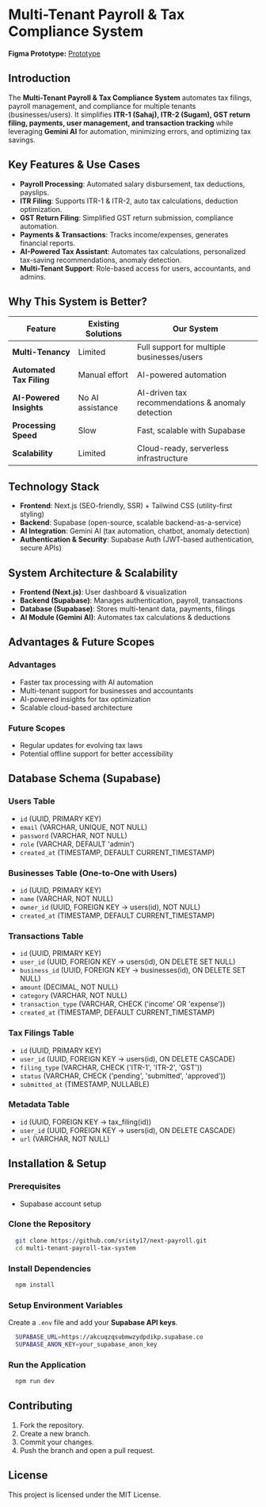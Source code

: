 # Multi-Tenant Payroll & Tax Compliance System


**Figma Prototype:** <a href="https://www.figma.com/proto/Q897qPu0feZhwH4dOUJIpl/next-payroll-final?node-id=102-12&t=gzZkW21oc463V5WK-1" >Prototype </a>

## Introduction
The **Multi-Tenant Payroll & Tax Compliance System** automates tax filings, payroll management, and compliance for multiple tenants (businesses/users). It simplifies **ITR-1 (Sahaj), ITR-2 (Sugam), GST return filing, payments, user management, and transaction tracking** while leveraging **Gemini AI** for automation, minimizing errors, and optimizing tax savings.

## Key Features & Use Cases
- **Payroll Processing**: Automated salary disbursement, tax deductions, payslips.
- **ITR Filing**: Supports ITR-1 & ITR-2, auto tax calculations, deduction optimization.
- **GST Return Filing**: Simplified GST return submission, compliance automation.
- **Payments & Transactions**: Tracks income/expenses, generates financial reports.
- **AI-Powered Tax Assistant**: Automates tax calculations, personalized tax-saving recommendations, anomaly detection.
- **Multi-Tenant Support**: Role-based access for users, accountants, and admins.

## Why This System is Better?
| Feature | Existing Solutions | Our System |
|---------|------------------|------------|
| **Multi-Tenancy** | Limited | Full support for multiple businesses/users |
| **Automated Tax Filing** | Manual effort | AI-powered automation |
| **AI-Powered Insights** | No AI assistance | AI-driven tax recommendations & anomaly detection |
| **Processing Speed** | Slow | Fast, scalable with Supabase |
| **Scalability** | Limited | Cloud-ready, serverless infrastructure |

## Technology Stack
- **Frontend**: Next.js (SEO-friendly, SSR) + Tailwind CSS (utility-first styling)
- **Backend**: Supabase (open-source, scalable backend-as-a-service)
- **AI Integration**: Gemini AI (tax automation, chatbot, anomaly detection)
- **Authentication & Security**: Supabase Auth (JWT-based authentication, secure APIs)

## System Architecture & Scalability
- **Frontend (Next.js)**: User dashboard & visualization
- **Backend (Supabase)**: Manages authentication, payroll, transactions
- **Database (Supabase)**: Stores multi-tenant data, payments, filings
- **AI Module (Gemini AI)**: Automates tax calculations & deductions

## Advantages & Future Scopes
### Advantages
- Faster tax processing with AI automation
- Multi-tenant support for businesses and accountants
- AI-powered insights for tax optimization
- Scalable cloud-based architecture

### Future Scopes
- Regular updates for evolving tax laws
- Potential offline support for better accessibility

## Database Schema (Supabase)
### **Users Table**
- `id` (UUID, PRIMARY KEY)
- `email` (VARCHAR, UNIQUE, NOT NULL)
- `password` (VARCHAR, NOT NULL)
- `role` (VARCHAR, DEFAULT 'admin')
- `created_at` (TIMESTAMP, DEFAULT CURRENT_TIMESTAMP)

### **Businesses Table** (One-to-One with Users)
- `id` (UUID, PRIMARY KEY)
- `name` (VARCHAR, NOT NULL)
- `owner_id` (UUID, FOREIGN KEY → users(id), NOT NULL)
- `created_at` (TIMESTAMP, DEFAULT CURRENT_TIMESTAMP)

### **Transactions Table**
- `id` (UUID, PRIMARY KEY)
- `user_id` (UUID, FOREIGN KEY → users(id), ON DELETE SET NULL)
- `business_id` (UUID, FOREIGN KEY → businesses(id), ON DELETE SET NULL)
- `amount` (DECIMAL, NOT NULL)
- `category` (VARCHAR, NOT NULL)
- `transaction_type` (VARCHAR, CHECK ('income' OR 'expense'))
- `created_at` (TIMESTAMP, DEFAULT CURRENT_TIMESTAMP)

### **Tax Filings Table**
- `id` (UUID, PRIMARY KEY)
- `user_id` (UUID, FOREIGN KEY → users(id), ON DELETE CASCADE)
- `filing_type` (VARCHAR, CHECK ('ITR-1', 'ITR-2', 'GST'))
- `status` (VARCHAR, CHECK ('pending', 'submitted', 'approved'))
- `submitted_at` (TIMESTAMP, NULLABLE)

### **Metadata Table**
- `id` (UUID, FOREIGN KEY → tax_filing(id))
- `user_id` (UUID, FOREIGN KEY → users(id), ON DELETE CASCADE)
- `url` (VARCHAR, NOT NULL)

## Installation & Setup
### Prerequisites
- Supabase account setup

### Clone the Repository
```sh
  git clone https://github.com/sristy17/next-payroll.git
  cd multi-tenant-payroll-tax-system
```

### Install Dependencies
```sh
  npm install
```
### Setup Environment Variables
Create a `.env` file and add your **Supabase API keys**.
```sh
  SUPABASE_URL=https://akcuqzqsubmwzydpdikp.supabase.co
  SUPABASE_ANON_KEY=your_supabase_anon_key
```

### Run the Application
```sh
  npm run dev
```

## Contributing
1. Fork the repository.
2. Create a new branch.
3. Commit your changes.
4. Push the branch and open a pull request.

## License
This project is licensed under the MIT License.

